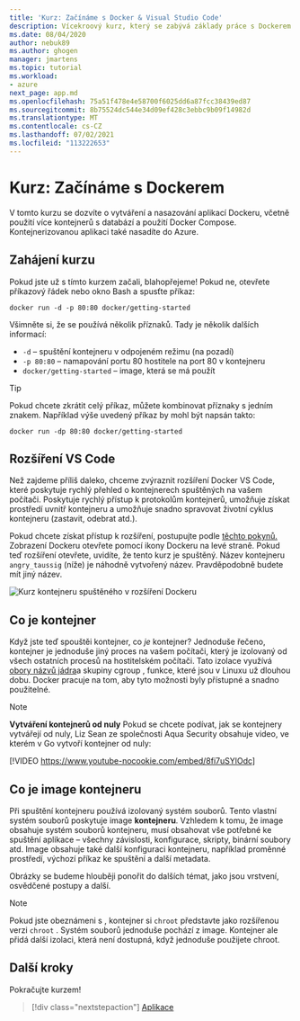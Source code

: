 ```yaml
---
title: 'Kurz: Začínáme s Docker & Visual Studio Code'
description: Vícekroový kurz, který se zabývá základy práce s Dockerem s Visual Studio Code.
ms.date: 08/04/2020
author: nebuk89
ms.author: ghogen
manager: jmartens
ms.topic: tutorial
ms.workload:
- azure
next_page: app.md
ms.openlocfilehash: 75a51f478e4e58700f6025dd6a87fcc38439ed87
ms.sourcegitcommit: 8b75524dc544e34d09ef428c3ebbc9b09f14982d
ms.translationtype: MT
ms.contentlocale: cs-CZ
ms.lasthandoff: 07/02/2021
ms.locfileid: "113222653"
---
```

# <a name="tutorial-get-started-with-docker"></a>Kurz: Začínáme s Dockerem

V tomto kurzu se dozvíte o vytváření a nasazování aplikací Dockeru, včetně použití více kontejnerů s databází a použití Docker Compose. Kontejnerizovanou aplikaci také nasadíte do Azure.

## <a name="start-the-tutorial"></a>Zahájení kurzu

Pokud jste už s tímto kurzem začali, blahopřejeme!  Pokud ne, otevřete příkazový řádek nebo okno Bash a spusťte příkaz:

```cli
docker run -d -p 80:80 docker/getting-started
```

Všimněte si, že se používá několik příznaků. Tady je několik dalších informací:

- `-d` – spuštění kontejneru v odpojeném režimu (na pozadí)
- `-p 80:80` – namapování portu 80 hostitele na port 80 v kontejneru
- `docker/getting-started` – image, která se má použít

> [!TIP]
> Pokud chcete zkrátit celý příkaz, můžete kombinovat příznaky s jedním znakem.
> Například výše uvedený příkaz by mohl být napsán takto:
>
> ```cli
> docker run -dp 80:80 docker/getting-started
> ```

## <a name="the-vs-code-extension"></a>Rozšíření VS Code

Než zajdeme příliš daleko, chceme zvýraznit rozšíření Docker VS Code, které poskytuje rychlý přehled o kontejnerech spuštěných na vašem počítači. Poskytuje rychlý přístup k protokolům kontejnerů, umožňuje získat prostředí uvnitř kontejneru a umožňuje snadno spravovat životní cyklus kontejneru (zastavit, odebrat atd.).

Pokud chcete získat přístup k rozšíření, postupujte podle [těchto pokynů.](https://code.visualstudio.com/docs/containers/overview) Zobrazení Dockeru otevřete pomocí ikony Dockeru na levé straně. Pokud teď rozšíření otevřete, uvidíte, že tento kurz je spuštěný. Název kontejneru `angry_taussig` (níže) je náhodně vytvořený název. Pravděpodobně budete mít jiný název.

![Kurz kontejneru spuštěného v rozšíření Dockeru](media/vs-tutorial-in-extension.png)

## <a name="what-is-a-container"></a>Co je kontejner

Když jste teď spouštěi kontejner, co *je* kontejner? Jednoduše řečeno, kontejner je jednoduše jiný proces na vašem počítači, který je izolovaný od všech ostatních procesů na hostitelském počítači. Tato izolace využívá [obory názvů jádra](https://medium.com/@saschagrunert/demystifying-containers-part-i-kernel-space-2c53d6979504)a skupiny cgroup , funkce, které jsou v Linuxu už dlouhou dobu. Docker pracuje na tom, aby tyto možnosti byly přístupné a snadno použitelné.

> [!NOTE]
> **Vytváření kontejnerů od nuly** Pokud se chcete podívat, jak se kontejnery vytvářejí od nuly, Liz Sean ze společnosti Aqua Security obsahuje video, ve kterém v Go vytvoří kontejner od nuly:
>
> [!VIDEO https://www.youtube-nocookie.com/embed/8fi7uSYlOdc]

## <a name="what-is-a-container-image"></a>Co je image kontejneru

Při spuštění kontejneru používá izolovaný systém souborů. Tento vlastní systém souborů poskytuje image **kontejneru**. Vzhledem k tomu, že image obsahuje systém souborů kontejneru, musí obsahovat vše potřebné ke spuštění aplikace – všechny závislosti, konfigurace, skripty, binární soubory atd. Image obsahuje také další konfiguraci kontejneru, například proměnné prostředí, výchozí příkaz ke spuštění a další metadata.

Obrázky se budeme hlouběji ponořit do dalších témat, jako jsou vrstvení, osvědčené postupy a další.

> [!NOTE]
> Pokud jste obeznámeni s , kontejner si `chroot` představte jako rozšířenou verzi `chroot` . Systém souborů jednoduše pochází z image. Kontejner ale přidá další izolaci, která není dostupná, když jednoduše použijete chroot.

## <a name="next-steps"></a>Další kroky

Pokračujte kurzem!

> [!div class="nextstepaction"]
> [Aplikace](your-application.md)
